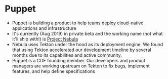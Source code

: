 # Puppet 

* Puppet is building a product to help teams deploy cloud-native applications and infrastructure
* It's currently (Aug 2019) in private beta and the working name (not what it'll ship with!) is [Project Nebula](https://puppet.com/project-nebula)
* Nebula uses Tekton under the hood as its deployment engine. We found that using Tekton accelerated our development timeline by several months due to its capabilities and active community.
* Puppet is a CDF founding member. Our developers and product managers are working upstream on Tekton to fix bugs, implement features, and help define specifications 
